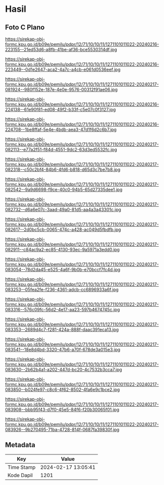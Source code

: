 # Hasil

## Foto C Plano

https://sirekap-obj-formc.kpu.go.id/b09e/pemilu/pdpr/12/71/10/10/11/1271101011022-20240216-223155--21ed53d6-a8fb-41be-af36-bce5530314df.jpg

https://sirekap-obj-formc.kpu.go.id/b09e/pemilu/pdpr/12/71/10/10/11/1271101011022-20240216-223449--0d1e2647-aca2-4a7c-a4cb-e061d0536eef.jpg

https://sirekap-obj-formc.kpu.go.id/b09e/pemilu/pdpr/12/71/10/10/11/1271101011022-20240217-081924--980f152e-187e-4e0e-9576-00312f91ae06.jpg

https://sirekap-obj-formc.kpu.go.id/b09e/pemilu/pdpr/12/71/10/10/11/1271101011022-20240216-224138--61e90f81-ed08-49f2-b33f-c5e07c0f3127.jpg

https://sirekap-obj-formc.kpu.go.id/b09e/pemilu/pdpr/12/71/10/10/11/1271101011022-20240216-224708--1be8ffaf-5e4e-4bdb-aea3-47d1f6d2c6b7.jpg

https://sirekap-obj-formc.kpu.go.id/b09e/pemilu/pdpr/12/71/10/10/11/1271101011022-20240217-082113--e77a2f51-f84d-4551-9dc2-63d3ed5532fc.jpg

https://sirekap-obj-formc.kpu.go.id/b09e/pemilu/pdpr/12/71/10/10/11/1271101011022-20240217-082318--c50c2bf4-84b6-4fd6-b818-d65d3c7be7b8.jpg

https://sirekap-obj-formc.kpu.go.id/b09e/pemilu/pdpr/12/71/10/10/11/1271101011022-20240217-082542--9a9d6698-f9ce-40c0-94b5-65d27335dee1.jpg

https://sirekap-obj-formc.kpu.go.id/b09e/pemilu/pdpr/12/71/10/10/11/1271101011022-20240217-082732--d6a6e07c-3aad-49a0-81d5-aa4a3a43301c.jpg

https://sirekap-obj-formc.kpu.go.id/b09e/pemilu/pdpr/12/71/10/10/11/1271101011022-20240217-082617--2d0bc5cb-0065-474c-a428-ac049d5fbdfb.jpg

https://sirekap-obj-formc.kpu.go.id/b09e/pemilu/pdpr/12/71/10/10/11/1271101011022-20240217-082911--c84ac9a2-ec85-4130-93ec-9a5971a3edd0.jpg

https://sirekap-obj-formc.kpu.go.id/b09e/pemilu/pdpr/12/71/10/10/11/1271101011022-20240217-083054--78d2da45-e525-4a6f-9b0b-e70bccf7fc4d.jpg

https://sirekap-obj-formc.kpu.go.id/b09e/pemilu/pdpr/12/71/10/10/11/1271101011022-20240217-083253--05fea2fe-f236-4361-adcb-cc6896933a6f.jpg

https://sirekap-obj-formc.kpu.go.id/b09e/pemilu/pdpr/12/71/10/10/11/1271101011022-20240217-083316--576c09fc-56d2-4e17-aa23-597b4674745c.jpg

https://sirekap-obj-formc.kpu.go.id/b09e/pemilu/pdpr/12/71/10/10/11/1271101011022-20240217-083353--2689d4c7-f281-424a-888f-daac391eca13.jpg

https://sirekap-obj-formc.kpu.go.id/b09e/pemilu/pdpr/12/71/10/10/11/1271101011022-20240217-083541--18e8d4bd-3320-47b6-a70f-678de3a015e3.jpg

https://sirekap-obj-formc.kpu.go.id/b09e/pemilu/pdpr/12/71/10/10/11/1271101011022-20240217-083630--2b62b4a1-a202-447d-bc20-4c7532b3cca7.jpg

https://sirekap-obj-formc.kpu.go.id/b09e/pemilu/pdpr/12/71/10/10/11/1271101011022-20240217-083850--b024fe97-c8c6-4f62-8502-4fa6e9c1bce2.jpg

https://sirekap-obj-formc.kpu.go.id/b09e/pemilu/pdpr/12/71/10/10/11/1271101011022-20240217-083908--bbb95f43-d7f0-45e5-84f6-f20b30065f01.jpg

https://sirekap-obj-formc.kpu.go.id/b09e/pemilu/pdpr/12/71/10/10/11/1271101011022-20240217-083926--9b270495-71ba-4728-814f-0687fa39830f.jpg


## Metadata

| Key        | Value               |
| ---------- | ------------------- |
| Time Stamp | 2024-02-17 13:05:41 |
| Kode Dapil | 1201                |



